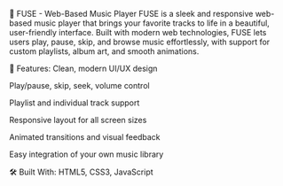 🎵 FUSE - Web-Based Music Player
FUSE is a sleek and responsive web-based music player that brings your favorite tracks to life in a beautiful, user-friendly interface. Built with modern web technologies, FUSE lets users play, pause, skip, and browse music effortlessly, with support for custom playlists, album art, and smooth animations.

🔧 Features:
Clean, modern UI/UX design

Play/pause, skip, seek, volume control

Playlist and individual track support

Responsive layout for all screen sizes

Animated transitions and visual feedback

Easy integration of your own music library

🛠️ Built With:
HTML5, CSS3, JavaScript

